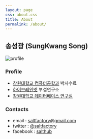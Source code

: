 ```yaml
---
layout: page
css: about.css
title: About
permalink: /about/
---
```


## 송성광 (SungKwang Song)

![profile]({{site.url}}/assets/images/profile.png)

### Profile

* [창원대학교 컴퓨터공학과](http://portal.changwon.ac.kr/home/ce) 박사수료
* [하이브레인넷](http://www.hibrain.net) 부설연구소
* [창원대학교 데이터베이스 연구실](http://dblab.changwon.ac.kr)


### Contacts

* email : [saltfactory@gmail.com](mailto:saltfactory@gmail.com)
* twitter : [@saltfactory](https://twitter.com/saltfactory)
* facebook : [salthub](https://facebook.com/salthub)
